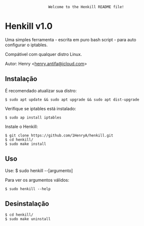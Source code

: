 						Welcome to the Henkill README file!    

Henkill v1.0
=============

Uma simples ferramenta - escrita em puro bash script - para auto configurar o iptables. 

Compátivel com qualquer distro Linux.

Autor: Henry <<henry.antifa@icloud.com>>

Instalação
-----------

É recomendado atualizar sua distro:
 
    $ sudo apt update && sudo apt upgrade && sudo apt dist-upgrade

Verifique se iptables está instalado:
 
    $ sudo ap install iptables

Instale o Henkill:

    $ git clone https://github.com/1HenryA/henkill.git
    $ cd henkill/
    $ sudo make install
    
Uso
----

Use: $ sudo henkill --[argumento]

Para ver os argumentos válidos:

    $ sudo henkill --help


Desinstalação
--------------

    $ cd henkill/
    $ sudo make uninstall
    
